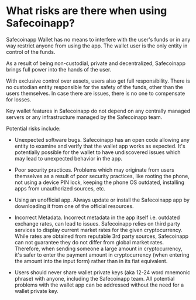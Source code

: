 # What risks are there when using Safecoinapp?

Safecoinapp Wallet has no means to interfere with the user's funds or in any way restrict anyone from using the app. The wallet user is the only entity in control of the funds.

As a result of being non-custodial, private and decentralized, Safecoinapp brings full power into the hands of the user.

With exclusive control over assets, users also get full responsibility. There is no custodian entity responsible for the safety of the funds, other than the users themselves. In case there are issues, there is no one to compensate for losses.

Key wallet features in Safecoinapp do not depend on any centrally managed servers or any infrastructure managed by the Safecoinapp team.

Potential risks include:

- Unexpected software bugs. Safecoinapp has an open code allowing any entity to examine and verify that the wallet app works as expected. It's potentially possible for the wallet to have undiscovered issues which may lead to unexpected behavior in the app.

- Poor security practices. Problems which may originate from users themselves as a result of poor security practices, like rooting the phone, not using a device PIN lock, keeping the phone OS outdated, installing apps from unauthorized sources, etc.

- Using an unofficial app. Always update or install the Safecoinapp app by downloading it from one of the official resources.

- Incorrect Metadata. Incorrect metadata in the app itself i.e. outdated exchange rates, can lead to issues. Safecoinapp relies on third party services to display current market rates for the given cryptocurrency. While rates are obtained from reputable 3rd party sources, Safecoinapp can not guarantee they do not differ from global market rates. Therefore, when sending someone a large amount in cryptocurrency, it's safer to enter the payment amount in cryptocurrency (when entering the amount into the input form) rather than in its fiat equivalent.

- Users should never share wallet private keys (aka 12-24 word mnemonic phrase) with anyone, including the Safecoinapp team. All potential problems with the wallet app can be addressed without the need for a wallet private key.
